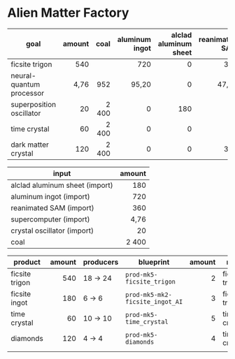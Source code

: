 # Alien Matter Factory

| goal                     | amount |  coal | aluminum ingot | alclad aluminum sheet | reanimated SAM | supercomputer | crystal oscillator |
|--------------------------|-------:|------:|---------------:|----------------------:|---------------:|--------------:|-------------------:|
| ficsite trigon           |    540 |       |            720 |                     0 |            360 |             0 |                  0 |
| neural-quantum processor |   4,76 |   952 |          95,20 |                     0 |          47,60 |          4,76 |                  0 |
| superposition oscillator |     20 | 2 400 |              0 |                   180 |             50 |             0 |                 20 |
| time crystal             |     60 | 2 400 |              0 |                     0 |              0 |             0 |                  0 |
| dark matter crystal      |    120 | 2 400 |              0 |                     0 |            300 |             0 |                  0 |

| input                          | amount |
|--------------------------------|-------:|
| alclad aluminum sheet (import) |    180 |
| aluminum ingot (import)        |    720 |
| reanimated SAM (import)        |    360 |
| supercomputer (import)         |   4,76 |
| crystal oscillator (import)    |     20 |
| coal                           |  2 400 |

| product        | amount | producers | blueprint                       | amount | max            |
|----------------|-------:|-----------|---------------------------------|-------:|----------------|
| ficsite trigon |    540 | 18 -> 24  | `prod-mk5-ficsite_trigon`       |      2 | ficsite trigon |
| ficsite ingot  |    180 | 6 -> 6    | `prod-mk5-mk2-ficsite_ingot_AI` |      3 | ficsite trigon |
| time crystal   |     60 | 10 -> 10  | `prod-mk5-time_crystal`         |      5 | time crystal   |
| diamonds       |    120 | 4 -> 4    | `prod-mk5-diamonds`             |      4 | time crystal   |
|                |        |           |                                 |        |                |
